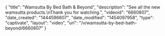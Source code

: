 {
    "title": "Wamsutta By Bed Bath & Beyond",
    "description": "See all the new wamsutta products.\nThank you for watching.",
    "videoid": "6660807",
    "date_created": "1444596607",
    "date_modified": "1454097958",
    "type": "captivate",
    "layout": "video",
    "url": "\/v\/wamsutta-by-bed-bath-beyond\/6660807"
}